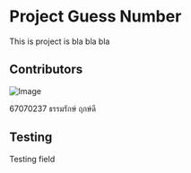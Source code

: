 # Project Guess Number
This is project is bla bla bla

## Contributors
![Image](https://github.com/user-attachments/assets/8cfcff7e-9a8d-4a6e-bc54-223c960cd161)

67070237 ธรรมรักษ์  ฤกษ์ดี
## Testing

Testing field
